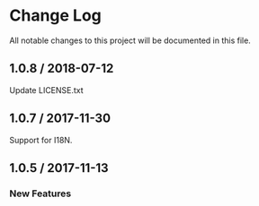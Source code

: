 # Change Log
All notable changes to this project will be documented in this file.

## 1.0.8 / 2018-07-12
Update LICENSE.txt

## 1.0.7 / 2017-11-30
Support for I18N.

## 1.0.5 / 2017-11-13

### New Features
